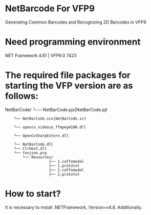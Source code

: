 # NetBarcode For VFP9
Generating Common Barcodes and Recognizing 2D Barcodes in VFP9


# Need programming environment
  NET Framework 4.61 | VFP9.0 7423

# The required file packages for starting the VFP version are as follows:
NetBarCode/
        └── NetBarCode.pjx|NetBarCode.pjt
        
        └── NetBarCode.scx|NetBarCode.sct
        
        └── opencv_videoio_ffmpeg4100.dll
        
        └── OpenCvSharpExtern.dll
        
        └── NetBarCode.dll
        └── ClrHost.dll   
        └── foxjson.prg
            └── Resources/
                        ├── 1.caffemodel
                        ├── 1.prototxt
                        ├── 2.caffemodel
                        ├── 2.prototxt
        

# How to start?
  It is necessary to install .NETFramework, Version=v4.8. Additionally.
    


